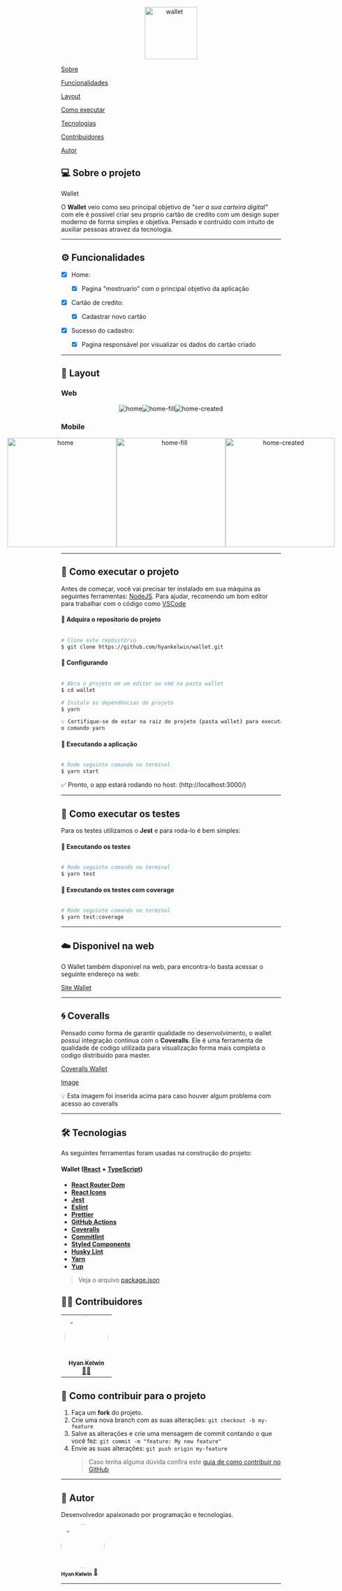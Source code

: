 <div align="center">
<br>
  <img src="./src/assets/logos/logo.png" alt="wallet" width="120">
<br>
</div>

<p>
 <a href="#-sobre-o-projeto">Sobre</a>
</p>
<p>
 <a href="#-funcionalidades">Funcionalidades</a>
</p>
<p>
 <a href="#-layout">Layout</a>
</p>
<p>
 <a href="#-como-executar-o-projeto">Como executar</a>
</p>
<p>
 <a href="#-tecnologias">Tecnologias</a>
</p>
<p>
 <a href="#-contribuidores">Contribuidores</a>
</p>
<p>
 <a href="#-autor">Autor</a>
</p>

## 💻 Sobre o projeto

Wallet

O <b>Wallet</b> veio como seu principal objetivo de <i>"ser a sua carteira digital"</i> com ele é possivel criar seu proprio cartão de credito com um design super moderno de forma simples e objetiva. Pensado e contruido com intuito de auxiliar pessoas atravez da tecnologia.</p>

---

## ⚙️ Funcionalidades

- [x] Home:

  - [x] Pagina "mostruario" com o principal objetivo da aplicação

- [x] Cartão de credito:

  - [x] Cadastrar novo cartão

- [x] Sucesso do cadastro:
  - [x] Pagina responsável por visualizar os dados do cartão criado

---

## 🎨 Layout

### Web

<p align="center" style="display: flex; align-items: flex-start; justify-content: center;">
  <img alt="home" title="#home" src="./src/assets/screenshots/screenshot-web-home.png">
  <img alt="home-fill" title="#uhome-fill" src="./src/assets/screenshots/screenshot-web-home-fill.png">
  <img alt="home-created" title="#home-created" src="./src/assets/screenshots/screenshot-web-created.png">
</p>

### Mobile

<p align="center" style="display: flex; align-items: flex-start; justify-content: center;">
  <img alt="home" title="#home" src="./src/assets/screenshots/screenshot-mobile-home.png" width="250px">
  <img alt="home-fill" title="#home-fill" src="./src/assets/screenshots/screenshot-mobile-home-fill.png" width="250px">
  <img alt="home-created" title="#home-created" src="./src/assets/screenshots/screenshot-mobile-created.png" width="250px">
</p>

---

## 🚀 Como executar o projeto

Antes de começar, você vai precisar ter instalado em sua máquina as seguintes ferramentas:
[NodeJS](https://nodejs.org/en/). Para ajudar, recomendo um bom editor para trabalhar com o código como [VSCode](https://code.visualstudio.com/)

#### 🎲 Adquira o repositorio do projeto

```bash

# Clone este repositório
$ git clone https://github.com/hyankelwin/wallet.git


```

#### 🎲 Configurando

```bash

# Abra o projeto em um editor ou cmd na pasta wallet
$ cd wallet

# Instale as dependências do projeto
$ yarn

💡 Certifique-se de estar na raiz do projeto (pasta wallet) para executar
o comando yarn

```

#### 🎲 Executando a aplicação

```bash

# Rode seguinte comando no terminal
$ yarn start


```

<p>✅ Pronto, o app estará rodando no host: (http://localhost:3000/)</p>

---

## 🚀 Como executar os testes

Para os testes utilizamos o <b>Jest</b> e para roda-lo é bem simples:

#### 🎲 Executando os testes

```bash

# Rode seguinte comando no terminal
$ yarn test


```

#### 🎲 Executando os testes com coverage

```bash

# Rode seguinte comando no terminal
$ yarn test:coverage

```

---

## :cloud: Disponivel na web

O Wallet também disponivel na web, para encontra-lo basta acessar o seguinte
endereço na web:

[Site Wallet](https://web-wallet.herokuapp.com/)

---

## :cyclone: Coveralls

Pensado como forma de garantir qualidade no desenvolvimento, o wallet possui integração
continua com o <b>Coveralls</b>. Ele é uma ferramenta de qualidade de codigo utilizada para
visualização forma mais completa o codigo distribuido para master.

[Coveralls Wallet](https://coveralls.io/github/hyankelwin/wallet)

[Image](https://drive.google.com/file/d/1DYQKa9Du3a-9gp5Y29vNwg8LkrlZCYyk/view?usp=sharing)

💡 Esta imagem foi inserida acima para caso houver algum problema com acesso ao
coveralls

---

## 🛠 Tecnologias

As seguintes ferramentas foram usadas na construção do projeto:

#### **Wallet** ([React](https://reactjs.org/) + [TypeScript](https://www.typescriptlang.org/))

- **[React Router Dom](https://github.com/ReactTraining/react-router/tree/master/packages/react-router-dom)**
- **[React Icons](https://react-icons.github.io/react-icons/)**
- **[Jest](https://jestjs.io/)**
- **[Eslint](https://eslint.org/)**
- **[Prettier](https://prettier.io/)**
- **[GitHub Actions](https://docs.github.com/pt/actions)**
- **[Coveralls](https://coveralls.io/)**
- **[Commitlint](https://commitlint.js.org/#/)**
- **[Styled Components](https://styled-components.com/)**
- **[Husky Lint](https://typicode.github.io/husky/#/)**
- **[Yarn](https://yarnpkg.com/)**
- **[Yup](https://github.com/jquense/yup)**

> Veja o arquivo [package.json](https://github.com/hyankelwin/wallet/blob/main/package.json)

## 👨‍💻 Contribuidores

<table>
  <tr>
    <td align="center"><a href="https://github.com/hyankelwin"><img style="border-radius: 50%;" src="https://gitlab.com/uploads/-/system/user/avatar/9851036/avatar.png" width="100px;" alt=""/><br /><sub><b>Hyan Kelwin</b></sub></a><br /><a href="https://github.com/hyankelwin" >👨‍🚀</a></td>
  </tr>
</table>

## 💪 Como contribuir para o projeto

1. Faça um **fork** do projeto.
2. Crie uma nova branch com as suas alterações: `git checkout -b my-feature`
3. Salve as alterações e crie uma mensagem de commit contando o que você fez: `git commit -m "feature: My new feature"`
4. Envie as suas alterações: `git push origin my-feature`
   > Caso tenha alguma dúvida confira este [guia de como contribuir no GitHub](https://www.linkedin.com/pulse/como-contribuir-em-um-projeto-open-source-github-f%C3%A1bio-amaral/?originalSubdomain=pt)

---

## 🦸 Autor

Desenvolvedor apaixonado por programação e tecnologias.

<a href="https://github.com/hyankelwin">
 <img style="border-radius: 50%;" src="https://gitlab.com/uploads/-/system/user/avatar/9851036/avatar.png" width="100px;" alt=""/>
 <br />
 <sub><b>Hyan Kelwin</b></sub></a> <a href="https://github.com/hyankelwin" title="GitHub Hyan">🚀</a>
 <br />

---
